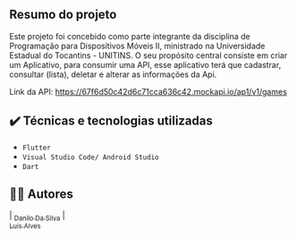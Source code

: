 ## Resumo do projeto
Este projeto foi concebido como parte integrante da disciplina de Programação para Dispositivos Móveis II, ministrado na Universidade Estadual do Tocantins - UNITINS. O seu propósito central consiste em criar um Aplicativo, para consumir uma API, esse aplicativo terá que cadastrar, consultar (lista), deletar e alterar as informações da Api. 

Link da API: https://67f6d50c42d6c71cca636c42.mockapi.io/ap1/v1/games
## ✔️ Técnicas e tecnologias utilizadas

- ``Flutter``
- ``Visual Studio Code/ Android Studio``
- ``Dart``

## 👨‍💻 Autores
| [<sub>Danilo Da Silva</sub>](https://github.com/DaniloDaSilvaMoreira) 
| [<br><sub>Luis Alves</sub>](https://github.com/alvesluis311)

